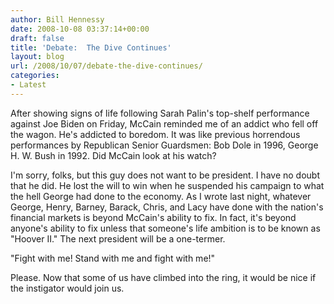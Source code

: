 ```yaml
---
author: Bill Hennessy
date: 2008-10-08 03:37:14+00:00
draft: false
title: 'Debate:  The Dive Continues'
layout: blog
url: /2008/10/07/debate-the-dive-continues/
categories:
- Latest
---
```


After showing signs of life following Sarah Palin's top-shelf performance against Joe Biden on Friday, McCain reminded me of an addict who fell off the wagon. He's addicted to boredom. It was like previous horrendous performances by Republican Senior Guardsmen: Bob Dole in 1996, George H. W. Bush in 1992. Did McCain look at his watch?

I'm sorry, folks, but this guy does not want to be president. I have no doubt that he did. He lost the will to win when he suspended his campaign to what the hell George had done to the economy. As I wrote last night, whatever George, Henry, Barney, Barack, Chris, and Lacy have done with the nation's financial markets is beyond McCain's ability to fix. In fact, it's beyond anyone's ability to fix unless that someone's life ambition is to be known as "Hoover II." The next president will be a one-termer. 

"Fight with me! Stand with me and fight with me!"

Please. Now that some of us have climbed into the ring, it would be nice if the instigator would join us.
